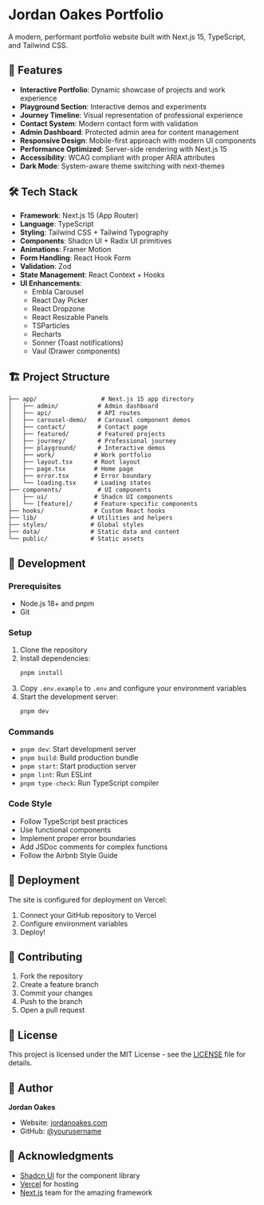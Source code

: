 # Jordan Oakes Portfolio

A modern, performant portfolio website built with Next.js 15, TypeScript, and Tailwind CSS.

## 🚀 Features

- **Interactive Portfolio**: Dynamic showcase of projects and work experience
- **Playground Section**: Interactive demos and experiments
- **Journey Timeline**: Visual representation of professional experience
- **Contact System**: Modern contact form with validation
- **Admin Dashboard**: Protected admin area for content management
- **Responsive Design**: Mobile-first approach with modern UI components
- **Performance Optimized**: Server-side rendering with Next.js 15
- **Accessibility**: WCAG compliant with proper ARIA attributes
- **Dark Mode**: System-aware theme switching with next-themes

## 🛠 Tech Stack

- **Framework**: Next.js 15 (App Router)
- **Language**: TypeScript
- **Styling**: Tailwind CSS + Tailwind Typography
- **Components**: Shadcn UI + Radix UI primitives
- **Animations**: Framer Motion
- **Form Handling**: React Hook Form
- **Validation**: Zod
- **State Management**: React Context + Hooks
- **UI Enhancements**: 
  - Embla Carousel
  - React Day Picker
  - React Dropzone
  - React Resizable Panels
  - TSParticles
  - Recharts
  - Sonner (Toast notifications)
  - Vaul (Drawer components)

## 🏗 Project Structure

```
├── app/                  # Next.js 15 app directory
│   ├── admin/           # Admin dashboard
│   ├── api/             # API routes
│   ├── carousel-demo/   # Carousel component demos
│   ├── contact/         # Contact page
│   ├── featured/        # Featured projects
│   ├── journey/         # Professional journey
│   ├── playground/      # Interactive demos
│   ├── work/           # Work portfolio
│   ├── layout.tsx      # Root layout
│   ├── page.tsx        # Home page
│   ├── error.tsx       # Error boundary
│   └── loading.tsx     # Loading states
├── components/          # UI components
│   ├── ui/             # Shadcn UI components
│   └── [feature]/      # Feature-specific components
├── hooks/              # Custom React hooks
├── lib/               # Utilities and helpers
├── styles/            # Global styles
├── data/              # Static data and content
└── public/            # Static assets
```

## 🧪 Development

### Prerequisites

- Node.js 18+ and pnpm
- Git

### Setup

1. Clone the repository
2. Install dependencies:
   ```bash
   pnpm install
   ```
3. Copy `.env.example` to `.env` and configure your environment variables
4. Start the development server:
   ```bash
   pnpm dev
   ```

### Commands

- `pnpm dev`: Start development server
- `pnpm build`: Build production bundle
- `pnpm start`: Start production server
- `pnpm lint`: Run ESLint
- `pnpm type-check`: Run TypeScript compiler

### Code Style

- Follow TypeScript best practices
- Use functional components
- Implement proper error boundaries
- Add JSDoc comments for complex functions
- Follow the Airbnb Style Guide

## 🚀 Deployment

The site is configured for deployment on Vercel:

1. Connect your GitHub repository to Vercel
2. Configure environment variables
3. Deploy!

## 📝 Contributing

1. Fork the repository
2. Create a feature branch
3. Commit your changes
4. Push to the branch
5. Open a pull request

## 📄 License

This project is licensed under the MIT License - see the [LICENSE](LICENSE) file for details.

## 👤 Author

**Jordan Oakes**
- Website: [jordanoakes.com](https://jordanoakes.com)
- GitHub: [@yourusername](https://github.com/yourusername)

## 🙏 Acknowledgments

- [Shadcn UI](https://ui.shadcn.com/) for the component library
- [Vercel](https://vercel.com) for hosting
- [Next.js](https://nextjs.org) team for the amazing framework 